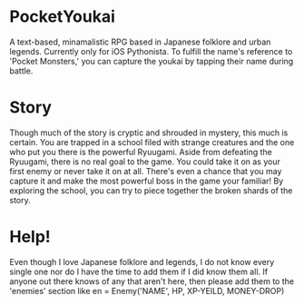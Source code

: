 # PocketYoukai
A text-based, minamalistic RPG based in Japanese folklore and urban legends. Currently only for iOS Pythonista. To fulfill the name's reference to 'Pocket Monsters,' you can capture the youkai by tapping their name during battle.

# Story
Though much of the story is cryptic and shrouded in mystery, this much is certain. You are trapped in a school filed with strange creatures and the one who put you there is the powerful Ryuugami. Aside from defeating the Ryuugami, there is no real goal to the game. You could take it on as your first enemy or never take it on at all. There's even a chance that you may capture it and make the most powerful boss in the game your familiar! By exploring the school, you can try to piece together the broken shards of the story.

# Help!
Even though I love Japanese folklore and legends, I do not know every single one nor do I have the time to add them if I did know them all. If anyone out there knows of any that aren't here, then please add them to the 'enemies' section like en = Enemy('NAME', HP, XP-YEILD, MONEY-DROP)
